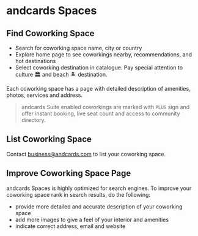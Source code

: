 # andcards Spaces

## Find Coworking Space

* Search for coworking space name, city or country
* Explore home page to see coworkings nearby, recommendations, and hot destinations
* Select coworking destination in catalogue. Pay special attention to culture 🏛 and beach 🏝 destination.

Each coworking space has a page with detailed description of amenities, photos, services and address.

> andcards Suite enabled coworkings are marked with `PLUS` sign and offer instant booking, live seat count and access to community directory.

## List Coworking Space

Contact business@andcards.com to list your coworking space.

## Improve Coworking Space Page

andcards Spaces is highly optimized for search engines. To improve your coworking space rank in search results, do the following:

* provide more detailed and accurate description of your coworking space
* add more images to give a feel of your interior and amenities
* indicate correct address, email and website

